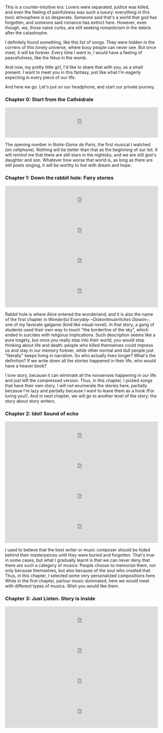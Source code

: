 This is a counter-intuitive era. Lovers were separated, justice was killed, and even the feeling of painfulness was such a luxury: everything in this toxic atmosphere is so desperate. Someone said that's a world that god has forgotten, and someone said romance has extinct here. However, even though, we, those naive curbs, are still seeking romanticism in the debris after the catastrophe. 

I definitely found something, like this list of songs. They were hidden in the corners of this lonely universe, where busy people can never see. But once meet, it will be forever. Every time I went in, I would have a feeling of peacefulness, like the fetus in the womb.

And now, my pretty little girl, I'd like to share that with you, as a small present. I want to meet you in this fantasy, just like what I'm eagerly expecting in every piece of our life.

And here we go. Let's put on our headphone, and start our private journey.

### Chapter 0: Start from the Cathédrale

<iframe frameborder="no" border="0" marginwidth="0" marginheight="0" width="100%" height="100" src="https://music.163.com/outchain/player?type=2&amp;id=5055024&amp;auto=1&amp;height=100"></iframe>  
<br>

The opening number in *Notre-Dame de Paris*, the first musical I watched (on cellphone). Nothing will be better than that as the beginning of our list. It will remind me that there are still stars in the nightsky, and we are still god's daughter and son. Whatever how worse that world is, as long as there are still poets singing, it will be worthy to live with dream and hope.

### Chapter 1: Down the rabbit hole: Fairy stories

<iframe frameborder="no" border="0" marginwidth="0" marginheight="0" width="100%" height="100" src="https://music.163.com/outchain/player?type=2&amp;id=4937357&amp;auto=1&amp;height=100"></iframe>  
<br>

<iframe frameborder="no" border="0" marginwidth="0" marginheight="0" width="100%" height="100" src="https://music.163.com/outchain/player?type=2&amp;id=448065&amp;auto=1&amp;height=100"></iframe>  
<br>

<iframe frameborder="no" border="0" marginwidth="0" marginheight="0" width="100%" height="100" src="https://music.163.com/outchain/player?type=2&amp;id=22707008&amp;auto=1&amp;height=100"></iframe>  
<br>

<iframe frameborder="no" border="0" marginwidth="0" marginheight="0" width="100%" height="100" src="https://music.163.com/outchain/player?type=2&amp;id=28466105&amp;auto=1&amp;height=100"></iframe>  
<br>

Rabbit hole is where Alice entered the wonderland, and it is also the name of the first chapter in *Wonderful Everyday ~Diskontinuierliches Dasein~*, one of my favorate galgame (kind like visual novel). In that story, a gang of students used their own way to touch "the borderline of the sky", which ended in suicides with religious implications. Such description seems like a pure tragety, but once you really step into their world, you would stop thinking about life and death: people who killed themselves could impress us and stay in our memory forever, while other normal and dull people just "literally" keeps living in narration. So who actually lives longer? What's the definition? If we write down all the stories happened in their life, who would have a heaver book?

I love story, because it can eliminate all the nonsenses happening in our life and just left the compressed version. Thus, in this chapter, I picked songs that have their own story. I will not enumerate the stories here, partially becasue I'm lazy and partially because I want to leave them as a hook (For luring you!). And in next chapter, we will go to another level of the story: the story about story writers.

### Chapter 2: Idol! Sound of echo

<iframe frameborder="no" border="0" marginwidth="0" marginheight="0" width="100%" height="100" src="https://music.163.com/outchain/player?type=2&amp;id=21038512&amp;auto=1&amp;height=100"></iframe>  
<br>

<iframe frameborder="no" border="0" marginwidth="0" marginheight="0" width="100%" height="100" src="https://music.163.com/outchain/player?type=2&amp;id=22677309&amp;auto=1&amp;height=100"></iframe>  
<br>

<iframe frameborder="no" border="0" marginwidth="0" marginheight="0" width="100%" height="100" src="https://music.163.com/outchain/player?type=2&amp;id=19098254&amp;auto=1&amp;height=100"></iframe>  
<br>

<iframe frameborder="no" border="0" marginwidth="0" marginheight="0" width="100%" height="100" src="https://music.163.com/outchain/player?type=2&amp;id=1439094767&amp;auto=1&amp;height=100"></iframe>  
<br>

I used to believe that the best writer or music composer should be hided behind their masterpeices until they were buried and forgotten. That's true in some cases, but what I gradually learnt is that we can never deny that there are such a category of musics: People choose to memorize them, not only because themselves, but also because of the soul who created that. Thus, in this chapter, I selected some very personalized compositions here. While in the first chapter, parlour music dominated, here we would meet with different types of musics. Wish you would like them.

### Chapter 3: Just Listen. Story is inside

<iframe frameborder="no" border="0" marginwidth="0" marginheight="0" width="100%" height="100" src="https://music.163.com/outchain/player?type=2&amp;id=1439094767&amp;auto=1&amp;height=100"></iframe>  
<br>

<iframe frameborder="no" border="0" marginwidth="0" marginheight="0" width="100%" height="100" src="https://music.163.com/outchain/player?type=2&amp;id=1439094767&amp;auto=1&amp;height=100"></iframe>  
<br>

<iframe frameborder="no" border="0" marginwidth="0" marginheight="0" width="100%" height="100" src="https://music.163.com/outchain/player?type=2&amp;id=1439094767&amp;auto=1&amp;height=100"></iframe>  
<br>

<iframe frameborder="no" border="0" marginwidth="0" marginheight="0" width="100%" height="100" src="https://music.163.com/outchain/player?type=2&amp;id=1439094767&amp;auto=1&amp;height=100"></iframe>  
<br>
